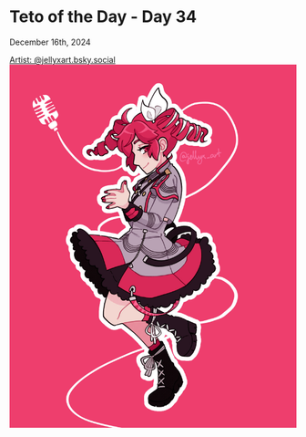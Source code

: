 # Teto of the Day - Day 34
<div class="post-date">December 16th, 2024</div>


[Artist: @jellyxart.bsky.social](https://bsky.app/profile/jellyxart.bsky.social/post/3ldgnxwgd4s2w)
![Kasane Teto Art](/totd/DAY_34.jpg)